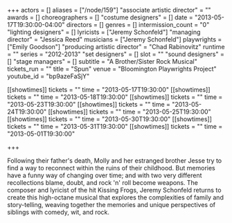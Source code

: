 +++
actors = []
aliases = ["/node/159"]
"associate artistic director" = ""
awards = []
choreographers = []
"costume designers" = []
date = "2013-05-17T19:30:00-04:00"
directors = []
genres = []
intermission_count = "0"
"lighting designers" = []
lyricists = ["Jeremy Schonfeld"]
"managing director" = "Jessica Reed"
musicians = ["Jeremy Schonfeld"]
playwrights = ["Emily Goodson"]
"producing artistic director" = "Chad Rabinovitz"
runtime = ""
series = "2012-2013"
"set designers" = []
slot = ""
"sound designers" = []
"stage managers" = []
subtitle = "A Brother/Sister Rock Musical"
tickets_run = ""
title = "Spun"
venue = "Bloomington Playwrights Project"
youtube_id = "bp9azeFaSjY"

[[showtimes]]
  tickets = ""
  time = "2013-05-17T19:30:00"
[[showtimes]]
  tickets = ""
  time = "2013-05-18T19:30:00"
[[showtimes]]
  tickets = ""
  time = "2013-05-23T19:30:00"
[[showtimes]]
  tickets = ""
  time = "2013-05-24T19:30:00"
[[showtimes]]
  tickets = ""
  time = "2013-05-25T19:30:00"
[[showtimes]]
  tickets = ""
  time = "2013-05-30T19:30:00"
[[showtimes]]
  tickets = ""
  time = "2013-05-31T19:30:00"
[[showtimes]]
  tickets = ""
  time = "2013-05-01T19:30:00"

+++

Following their father's death, Molly and her estranged brother Jesse try to find a way to reconnect within the ruins of their childhood. But memories have a funny way of changing over time; and with two very different recollections blame, doubt, and rock 'n' roll become weapons. The composer and lyricist of the hit Kissing Frogs, Jeremy Schonfeld returns to create this high-octane musical that explores the complexities of family and story-telling, weaving together the memories and unique perspectives of siblings with comedy, wit, and rock. 
